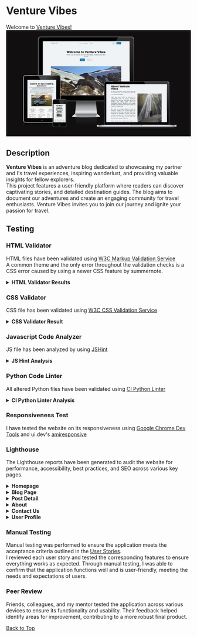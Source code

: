 # Venture Vibes
<a name="top"></a>
Welcome to [Venture Vibes!](https://venture-vibes-e0fcf8943946.herokuapp.com/)
![Venture Vibes](./readme-files/images/amiresponsive.png)

## Description
**Venture Vibes** is an adventure blog dedicated to showcasing my partner and I's travel experiences, inspiring wanderlust, and providing valuable insights for fellow explorers.<br>
This project features a user-friendly platform where readers can discover captivating stories, and detailed destination guides. The blog aims to document our adventures and create an engaging community for travel enthusiasts. Venture Vibes invites you to join our journey and ignite your passion for travel.

## Testing

### HTML Validator

HTML files have been validated using [W3C Markup Validation Service](https://validator.w3.org/)<br>
A common theme and the only error throughout the validation checks is a CSS error caused by using a newer CSS feature by summernote.

<details>
<summary><strong>HTML Validator Results</strong></summary>

<details>
<summary>Homepage</summary>

![Homepage Result](./readme-files/images/validation/html/homepage-check.png)
</details>

<details>
<summary>Blog Page</summary>

![post-list Result](./readme-files/images/validation/html/post-list-check.png)
</details>

<details>
<summary>Post Detail</summary>

![post-detail Result](./readme-files/images/validation/html/post-detail-check.png)
</details>

<details>
<summary>About</summary>

![About Result](./readme-files/images/validation/html/about-check.png)
</details>

<details>
<summary>Contact Us</summary>

![Contact Result](./readme-files/images/validation/html/contact-check.png)
</details>

<details>
<summary>User Profile</summary>

![Profile Result](./readme-files/images/validation/html/profile-check.png)
</details>

<details>
<summary>404 Error</summary>

![404 Result](./readme-files/images/validation/html/404-check.png)
</details>

<details>
<summary>500 Error</summary>

In order to test this page, a 500 error has been simulated by raising an Exception in about views.
![500 Result](./readme-files/images/validation/html/500-check.png)
</details>
</details>

### CSS Validator
CSS file has been validated using [W3C CSS Validation Service](https://jigsaw.w3.org/css-validator/)

<details>
<summary><strong>CSS Validator Result</strong></summary>

![CSS Validator Result](./readme-files/images/validation/css/css-check.png)
</details>

### Javascript Code Analyzer
JS file has been analyzed by using [JSHint](https://jshint.com/)

<details>
<summary><strong>JS Hint Analysis</strong></summary>

![JS Hint Analysis](./readme-files/images/validation/js/js-check.png)
</details>

### Python Code Linter
All altered Python files have been validated using [CI Python Linter](https://pep8ci.herokuapp.com/)

<details>
<summary><strong>CI Python Linter Analysis</strong></summary>

<details>
<summary>About</summary>

<details>
<summary>admin.py</summary>

![About Admin Linter Result](./readme-files/images/validation/py/about-admin-check.png)
</details>

<details>
<summary>models.py</summary>

![About Models Linter Result](./readme-files/images/validation/py/about-model-check.png)
</details>

<details>
<summary>urls.py</summary>

![About URLs Linter Result](./readme-files/images/validation/py/about-urls-check.png)
</details>

<details>
<summary>views.py</summary>

![About Views Linter Result](./readme-files/images/validation/py/about-views-check.png)
</details>
</details>

<details>
<summary>Blog</summary>

<details>
<summary>admin.py</summary>

![Blog Admin Linter Result](./readme-files/images/validation/py/blog-admin-check.png)
</details>

<details>
<summary>forms.py</summary>

![Blog Forms Linter Result](./readme-files/images/validation/py/blog-forms-check.png)
</details>

<details>
<summary>models.py</summary>

![Blog Models Linter Result](./readme-files/images/validation/py/blog-model-check.png)
</details>

<details>
<summary>urls.py</summary>

![Blog URLs Linter Result](./readme-files/images/validation/py/blog-urls-check.png)
</details>

<details>
<summary>views.py</summary>

![Blog Views Linter Result](./readme-files/images/validation/py/blog-views-check.png)
</details>

</details>

<details>
<summary>Contact</summary>

<details>
<summary>admin.py</summary>

![Contact Admin Linter Result](./readme-files/images/validation/py/contact-admin-check.png)
</details>

<details>
<summary>forms.py</summary>

![Contact Forms Linter Result](./readme-files/images/validation/py/contact-forms-check.png)
</details>

<details>
<summary>models.py</summary>

![Contact Models Linter Result](./readme-files/images/validation/py/contact-model-check.png)
</details>

<details>
<summary>urls.py</summary>

![Contact URLs Linter Result](./readme-files/images/validation/py/contact-urls-check.png)
</details>

<details>
<summary>views.py</summary>

![Contact Views Linter Result](./readme-files/images/validation/py/contact-views-check.png)
</details>
</details>

<details>
<summary>Profiles</summary>

<details>
<summary>urls.py</summary>

![Profiles URLs Linter Result](./readme-files/images/validation/py/profiles-urls-check.png)
</details>

<details>
<summary>views.py</summary>

![Profiles Views Linter Result](./readme-files/images/validation/py/profiles-views-check.png)
</details>
</details>

<details>
<summary>Venture_Vibes</summary>

Altough settings.py has been altered, I have not included it in the validation as it is focused on configurations


<details>
<summary>urls.py</summary>

![Venture_Vibes URLs Linter Result](./readme-files/images/validation/py/venture_vibes-urls-check.png)
</details>

<details>
<summary>views.py</summary>

![Venture_Vibes Views Linter Result](./readme-files/images/validation/py/venture_vibes-views-check.png)
</details>
</details>
</details>

### Responsiveness Test
I have tested the website on its responsiveness using [Google Chrome Dev Tools](https://developer.chrome.com/docs/devtools/) and ui.dev's [amiresponsive](https://ui.dev/amiresponsive)

### Lighthouse

The Lighthouse reports have been generated to audit the website for performance, accessibility, best practices, and SEO across various key pages.

<details>
<summary><strong>Homepage</strong></summary>

<details>
<summary>Desktop</summary>

![Homepage Desktop Lighthouse Score](./readme-files/images/lighthouse/homepage-desktop-check.png)
</details>

<details>
<summary>Mobile</summary>

![Homepage Mobile Lighthouse Score](./readme-files/images/lighthouse/homepage-mobile-check.png)
</details>

</details>

<details>
<summary><strong>Blog Page</strong></summary>

<details>
<summary>Desktop</summary>

![Iceland Roadtrip Desktop Lighthouse Score](./readme-files/images/lighthouse/blog-desktop-check.png)
</details>

<details>
<summary>Mobile</summary>

![Iceland Roadtrip Mobile Lighthouse Score](./readme-files/images/lighthouse/blog-mobile-check.png)
</details>

</details>

<details>
<summary><strong>Post Detail</strong></summary>

<details>
<summary>Desktop</summary>

![Post Detail Desktop Lighthouse Score](./readme-files/images/lighthouse/post-desktop-check.png)
</details>

<details>
<summary>Mobile</summary>

![Post Detail Mobile Lighthouse Score](./readme-files/images/lighthouse/post-mobile-check.png)
</details>
</details>

<details>
<summary><strong>About</strong></summary>

<details>
<summary>Desktop</summary>

![About Desktop Lighthouse Score](./readme-files/images/lighthouse/about-desktop-check.png)
</details>

<details>
<summary>Mobile</summary>

![About Mobile Lighthouse Score](./readme-files/images/lighthouse/about-mobile-check.png)
</details>
</details>

<details>
<summary><strong>Contact Us</strong></summary>

<details>
<summary>Desktop</summary>

![Contact Us Desktop Lighthouse Score](./readme-files/images/lighthouse/contact-desktop-check.png)
</details>

<details>
<summary>Mobile</summary>

![Contact Us Mobile Lighthouse Score](./readme-files/images/lighthouse/contact-mobile-check.png)
</details>
</details>

<details>
<summary><strong>User Profile</strong></summary>

<details>
<summary>Desktop</summary>

![User Profile Desktop Lighthouse Score](./readme-files/images/lighthouse/profile-desktop-check.png)
</details>

<details>
<summary>Mobile</summary>

![User Profile Mobile Lighthouse Score](./readme-files/images/lighthouse/profile-mobile-check.png)
</details>
</details>

### Manual Testing

Manual testing was performed to ensure the application meets the acceptance criteria outlined in the [User Stories](https://intriguing-caper-d96.notion.site/a850adf08793496bb36409cc238f0533?v=dd73d186fa8e4a9f85ccfa0c624279c8).<br>
I reviewed each user story and tested the corresponding features to ensure everything works as expected. Through manual testing, I was able to confirm that the application functions well and is user-friendly, meeting the needs and expectations of users.

### Peer Review

Friends, colleagues, and my mentor tested the application across various devices to ensure its functionality and usability. Their feedback helped identify areas for improvement, contributing to a more robust final product.

[Back to Top](#top)
